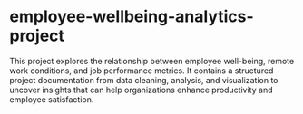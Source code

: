 # employee-wellbeing-analytics-project
This project explores the relationship between employee well-being, remote work conditions, and job performance metrics.   It contains a structured project documentation from data cleaning, analysis, and visualization to uncover insights that can help organizations enhance productivity and employee satisfaction.

